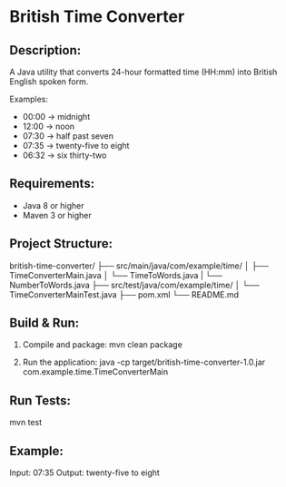 British Time Converter
======================

Description:
------------
A Java utility that converts 24-hour formatted time (HH:mm) into British English spoken form.

Examples:
- 00:00 -> midnight
- 12:00 -> noon
- 07:30 -> half past seven
- 07:35 -> twenty-five to eight
- 06:32 -> six thirty-two

Requirements:
-------------
- Java 8 or higher
- Maven 3 or higher

Project Structure:
------------
british-time-converter/
├── src/main/java/com/example/time/
│ ├── TimeConverterMain.java
│ └── TimeToWords.java
| └── NumberToWords.java
├── src/test/java/com/example/time/
│ └── TimeConverterMainTest.java
├── pom.xml
└── README.md

Build & Run:
------------
1. Compile and package:
   mvn clean package

2. Run the application:
   java -cp target/british-time-converter-1.0.jar com.example.time.TimeConverterMain

Run Tests:
----------
mvn test

Example:
--------
Input: 07:35
Output: twenty-five to eight